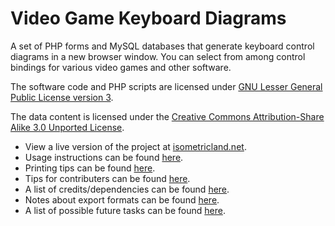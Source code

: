 # Video Game Keyboard Diagrams

A set of PHP forms and MySQL databases that generate keyboard control diagrams in a new browser window. You can select from among control bindings for various video games and other software.

The software code and PHP scripts are licensed under [GNU Lesser General Public License version 3](https://www.gnu.org/licenses/lgpl-3.0.en.html).

The data content is licensed under the [Creative Commons Attribution-Share Alike 3.0 Unported License](https://creativecommons.org/licenses/by-sa/3.0/).

* View a live version of the project at [isometricland.net](http://isometricland.net/keyboard/keyboard.php).
* Usage instructions can be found [here](INSTRUCTIONS.md).
* Printing tips can be found [here](PRINTING.md).
* Tips for contributers can be found [here](CONTRIBUTING.md).
* A list of credits/dependencies can be found [here](CREDITS.md).
* Notes about export formats can be found [here](FORMATS.md).
* A list of possible future tasks can be found [here](TODOLIST.md).
